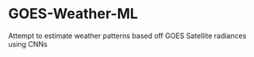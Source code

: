 # GOES-Weather-ML

Attempt to estimate weather patterns based off GOES Satellite radiances using CNNs
